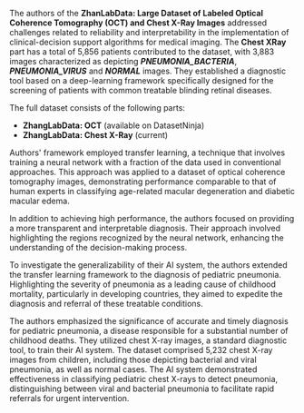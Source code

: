The authors of the **ZhanLabData: Large Dataset of Labeled Optical Coherence Tomography (OCT) and Chest X-Ray Images** addressed challenges related to reliability and interpretability in the implementation of clinical-decision support algorithms for medical imaging. The **Chest XRay** part has a total of 5,856 patients contributed to the dataset, with 3,883 images characterized as depicting ***PNEUMONIA_BACTERIA***, ***PNEUMONIA_VIRUS*** and ***NORMAL*** images. They established a diagnostic tool based on a deep-learning framework specifically designed for the screening of patients with common treatable blinding retinal diseases.

The full dataset consists of the following parts:

- **ZhangLabData: OCT** (available on DatasetNinja)
- **ZhangLabData: Chest X-Ray** (current)

Authors' framework employed transfer learning, a technique that involves training a neural network with a fraction of the data used in conventional approaches. This approach was applied to a dataset of optical coherence tomography images, demonstrating performance comparable to that of human experts in classifying age-related macular degeneration and diabetic macular edema.

In addition to achieving high performance, the authors focused on providing a more transparent and interpretable diagnosis. Their approach involved highlighting the regions recognized by the neural network, enhancing the understanding of the decision-making process.

To investigate the generalizability of their AI system, the authors extended the transfer learning framework to the diagnosis of pediatric pneumonia. Highlighting the severity of pneumonia as a leading cause of childhood mortality, particularly in developing countries, they aimed to expedite the diagnosis and referral of these treatable conditions.

The authors emphasized the significance of accurate and timely diagnosis for pediatric pneumonia, a disease responsible for a substantial number of childhood deaths. They utilized chest X-ray images, a standard diagnostic tool, to train their AI system. The dataset comprised 5,232 chest X-ray images from children, including those depicting bacterial and viral pneumonia, as well as normal cases. The AI system demonstrated effectiveness in classifying pediatric chest X-rays to detect pneumonia, distinguishing between viral and bacterial pneumonia to facilitate rapid referrals for urgent intervention.
